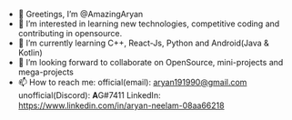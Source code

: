 - 👋 Greetings, I’m @AmazingAryan
- 👀 I’m interested in learning new technologies, competitive coding and contributing in opensource.
- 🌱 I’m currently learning C++, React-Js, Python and Android(Java & Kotlin)
- 💞️ I’m looking forward to collaborate on OpenSource, mini-projects and mega-projects
- 📫 How to reach me: official(email): aryan191990@gmail.com
                      unofficial(Discord): 𝐀G#7411
                      LinkedIn: https://www.linkedin.com/in/aryan-neelam-08aa66218

<!---
AmazingAryan/AmazingAryan is a ✨ special ✨ repository because its `README.md` (this file) appears on your GitHub profile.
You can click the Preview link to take a look at your changes.
--->
